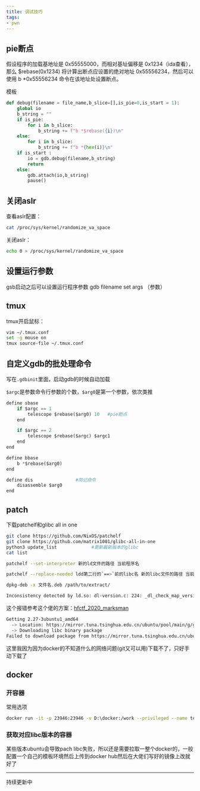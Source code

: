 ```yaml
---
title: 调试技巧
tags: 
- pwn
---
```


## pie断点
假设程序的加载基地址是 0x55555000，而相对基址偏移是 0x1234（ida查看），那么 $rebase(0x1234) 将计算出断点应设置的绝对地址 0x55556234，然后可以使用 b *0x55556234 命令在该地址处设置断点。    

模板
```python
def debug(filename = file_name,b_slice=[],is_pie=0,is_start = 1):
    global io
    b_string = ""
    if is_pie:
        for i in b_slice:
            b_string += f"b *$rebase({i})\n"
    else:
        for i in b_slice:
            b_string += f"b *{hex(i)}\n"
    if is_start :
        io = gdb.debug(filename,b_string)
        return
    else:
        gdb.attach(io,b_string)
        pause()
```

## 关闭aslr
查看aslr配置：
```bash
cat /proc/sys/kernel/randomize_va_space
```

关闭aslr：
```bash
echo 0 > /proc/sys/kernel/randomize_va_space
```

## 设置运行参数
gsb启动之后可以设置运行程序参数
gdb filename
set args （参数）

## tmux

tmux开启鼠标：
```bash
vim ~/.tmux.conf
set -g mouse on
tmux source-file ~/.tmux.conf
```


## 自定义gdb的批处理命令

写在`.gdbinit`里面，启动gdb的时候自动加载

`$argc`是参数命令行参数的个数，`$arg0`是第一个参数，依次类推

```python
define sbase
    if $argc == 1
        telescope $rebase($arg0) 10   #pie断点
    end

    if $argc == 2
        telescope $rebase($argc) $argc1
    end
end

define bbase
    b *$rebase($arg0)
end

define dis                #简记命令
    disassemble $arg0
end
```
## patch
下载patchelf和glibc all in one
```bash
git clone https://github.com/NixOS/patchelf
git clone https://github.com/matrix1001/glibc-all-in-one
python3 update_list             #更新最新版本的glibc
cat list  

patchelf --set-interpreter 新的ld文件的路径 当前程序名

patchelf --replace-needed ldd第二行的`==>`前的libc名 新的libc文件的路径 当前程序名

dpkg-deb -x 文件名.deb /path/to/extract/
```


```bash
Inconsistency detected by ld.so: dl-version.c: 224: _dl_check_map_versions: Assertion `needed != NULL' failed!
```
这个报错参考这个佬的方案：[hfctf_2020_marksman](https://www.cnblogs.com/ZIKH26/articles/16044588.html)
```bash
Getting 2.27-3ubuntu1_amd64
  -> Location: https://mirror.tuna.tsinghua.edu.cn/ubuntu/pool/main/g/glibc/libc6_2.27-3ubuntu1_amd64.deb
  -> Downloading libc binary package
Failed to download package from https://mirror.tuna.tsinghua.edu.cn/ubuntu/pool/main/g/glibc/libc6_2.27-3ubuntu1_amd64.deb
```
这里我因为因为docker的不知道什么的网络问题(git又可以用)下载不了，只好手动下载了
## docker
### 开容器
常用选项

```bash
docker run -it -p 23946:23946 -v D:\docker:/work --privileged --name test 04317a6b90c1 
```

### 获取对应libc版本的容器
某些版本ubuntu会导致pach libc失败，所以还是需要拉取一整个docker的，一般配置一个自己的模板环境然后上传到docker hub然后在大佬们写好的镜像上改就好了

-----
持续更新中

